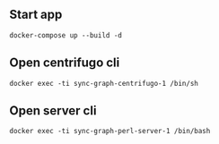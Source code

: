 ## Start app

```shell
docker-compose up --build -d
```

## Open centrifugo cli

```shell
docker exec -ti sync-graph-centrifugo-1 /bin/sh
```

## Open server cli

```shell
docker exec -ti sync-graph-perl-server-1 /bin/bash
```
